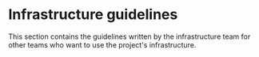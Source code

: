 # Infrastructure guidelines

This section contains the guidelines written by the infrastructure team for
other teams who want to use the project's infrastructure.
